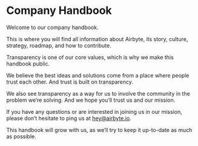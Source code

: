 # Company Handbook

Welcome to our company handbook.

This is where you will find all information about Airbyte, its story, culture, strategy, roadmap, and how to contribute.

Transparency is one of our core values, which is why we make this handbook public.

We believe the best ideas and solutions come from a place where people trust each other. And trust is built on transparency.

We also see transparency as a way for us to involve the community in the problem we’re solving. And we hope you’ll trust us and our mission.

If you have any questions or are interested in joining us in our mission, please don’t hesitate to ping us at [hey@airbyte.io](mailto:hey@airbyte.io).

This handbook will grow with us, as we’ll try to keep it up-to-date as much as possible.

